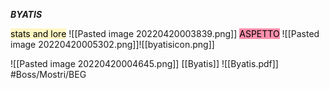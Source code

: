 ***BYATIS***

<mark style="background: #FFF3A3A6;">stats and lore</mark> 
![[Pasted image 20220420003839.png]]
<mark style="background: #FF5582A6;">ASPETTO</mark> 
![[Pasted image 20220420005302.png]]![[byatisicon.png]]

![[Pasted image 20220420004645.png]]
[[Byatis]] ![[Byatis.pdf]]
#Boss/Mostri/BEG